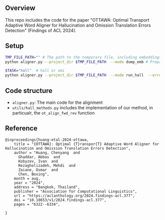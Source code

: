 ## Overview 
This repo includes the code for the paper "OTTAWA: Optimal Transport Adaptive Word Aligner for Hallucination and Omission Translation Errors Detection" (Findings of ACL 2024).
## Setup

```bash
TMP_FILE_PATH="" # The path to the temporary file, including embeddings 
python aligner.py --project_dir $TMP_FILE_PATH  --mode dump_emb # Prepare the embeddings

$TASK="hall"  # hall or omi
python aligner.py --project_dir $TMP_FILE_PATH  --mode run_hall  --error_type $TASK
```

## Code structure

* `aligner.py`: The main code for the alignment
* `utils/hall_methods.py` includes the implementation of our method, in particualr, the `ot_align_fwd_rev` function
    
## Reference
```
@inproceedings{huang-etal-2024-ottawa,
    title = "{OTTAWA}: Optimal {T}ranspor{T} Adaptive Word Aligner for Hallucination and Omission Translation Errors Detection",
    author = "Huang, Chenyang  and
      Ghaddar, Abbas  and
      Kobyzev, Ivan  and
      Rezagholizadeh, Mehdi  and
      Zaiane, Osmar  and
      Chen, Boxing",
    month = aug,
    year = "2024",
    address = "Bangkok, Thailand",
    publisher = "Association for Computational Linguistics",
    url = "https://aclanthology.org/2024.findings-acl.377",
    doi = "10.18653/v1/2024.findings-acl.377",
    pages = "6322--6334",
    
}
```

